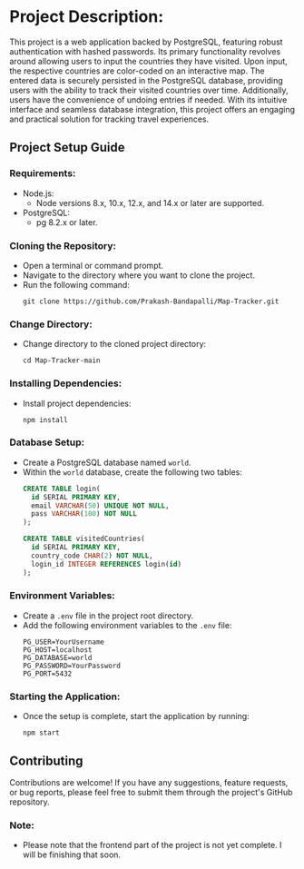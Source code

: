 # Project Description:

This project is a web application backed by PostgreSQL, featuring robust authentication with hashed passwords. Its primary functionality revolves around allowing users to input the countries they have visited. Upon input, the respective countries are color-coded on an interactive map. The entered data is securely persisted in the PostgreSQL database, providing users with the ability to track their visited countries over time. Additionally, users have the convenience of undoing entries if needed. With its intuitive interface and seamless database integration, this project offers an engaging and practical solution for tracking travel experiences.

## Project Setup Guide

### Requirements:
- Node.js:
  - Node versions 8.x, 10.x, 12.x, and 14.x or later are supported.
- PostgreSQL:
  - pg 8.2.x or later.

### Cloning the Repository:
- Open a terminal or command prompt.
- Navigate to the directory where you want to clone the project.
- Run the following command:
  ```
  git clone https://github.com/Prakash-Bandapalli/Map-Tracker.git
  ```

### Change Directory:
- Change directory to the cloned project directory:
  ```
  cd Map-Tracker-main
  ```

### Installing Dependencies:
- Install project dependencies:
  ```
  npm install
  ```

### Database Setup:
- Create a PostgreSQL database named `world`.
- Within the `world` database, create the following two tables:
  ```sql
  CREATE TABLE login(
    id SERIAL PRIMARY KEY,
    email VARCHAR(50) UNIQUE NOT NULL,
    pass VARCHAR(100) NOT NULL
  );

  CREATE TABLE visitedCountries(
    id SERIAL PRIMARY KEY,
    country_code CHAR(2) NOT NULL,
    login_id INTEGER REFERENCES login(id)
  );
  ```

### Environment Variables:
- Create a `.env` file in the project root directory.
- Add the following environment variables to the `.env` file:
  ```plaintext
  PG_USER=YourUsername
  PG_HOST=localhost
  PG_DATABASE=world
  PG_PASSWORD=YourPassword
  PG_PORT=5432
  ```

### Starting the Application:
- Once the setup is complete, start the application by running:
  ```
  npm start
  ```

## Contributing

Contributions are welcome! If you have any suggestions, feature requests, or bug reports, please feel free to submit them through the project's GitHub repository.


### Note:
- Please note that the frontend part of the project is not yet complete. I will be finishing that soon.
